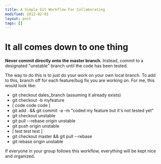 ```yaml
---
title: A Simple Git Workflow For Collaborating
modified: 2012-02-01
layout: post
tags: []
---
```



It all comes down to one thing
==============================

**Never commit directly onto the master branch.** Instead, commit to a designated "unstable" branch until the code has been tested.

The way to do this is to just do your work on your own local branch. To add to this, branch off for each feature/bug fix you are working on. For me, this would look like:

-   git checkout dales\_branch (assuming it already exists)
-   git checkout -b myfeature
-   [ code code code ]
-   git add . && git commit -a -m "coded my feature but it's not tested yet"
-   git checkout unstable
-   git pull --rebase origin unstable
-   git push origin unstable
-   [ test test test ]
-   git checkout master && git pull --rebase
-   git rebase origin unstable

If everyone in your group follows this workflow, everything will be kept nice and organized.
